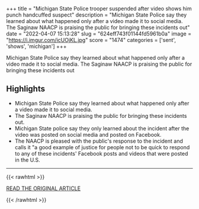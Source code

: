 +++
title = "Michigan State Police trooper suspended after video shows him punch handcuffed suspect"
description = "Michigan State Police say they learned about what happened only after a video made it to social media. The Saginaw NAACP is praising the public for bringing these incidents out"
date = "2022-04-07 15:13:28"
slug = "624eff743f01144fd5961b0a"
image = "https://i.imgur.com/icUOjKL.jpg"
score = "1474"
categories = ['sent', 'shows', 'michigan']
+++

Michigan State Police say they learned about what happened only after a video made it to social media. The Saginaw NAACP is praising the public for bringing these incidents out

## Highlights

- Michigan State Police say they learned about what happened only after a video made it to social media.
- The Saginaw NAACP is praising the public for bringing these incidents out.
- Michigan State police say they only learned about the incident after the video was posted on social media and posted on Facebook.
- The NAACP is pleased with the public's response to the incident and calls it "a good example of justice for people not to be quick to respond to any of these incidents' Facebook posts and videos that were posted in the U.S.

---

{{< rawhtml >}}
  <p class="article-category">
    <a target="_blank" href="https://www.abc12.com/news/crime/michigan-state-police-trooper-suspended-after-video-shows-him-punch-handcuffed-suspect/article_e0e09ccc-afd7-11ec-bad4-3b34925b83e6.html">READ THE ORIGINAL ARTICLE</a>
  </p>
{{< /rawhtml >}}
